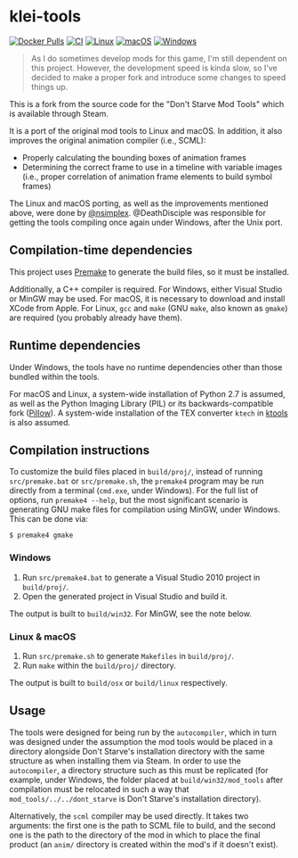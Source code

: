 # klei-tools

[![Docker Pulls]](https://hub.docker.com/r/dstmodders/klei-tools)
[![CI]](https://github.com/dstmodders/klei-tools/actions/workflows/ci.yml)
[![Linux]](https://github.com/dstmodders/klei-tools/actions/workflows/linux.yml)
[![macOS]](https://github.com/dstmodders/klei-tools/actions/workflows/macos.yml)
[![Windows]](https://github.com/dstmodders/klei-tools/actions/workflows/windows.yml)

> As I do sometimes develop mods for this game, I'm still dependent on this
> project. However, the development speed is kinda slow, so I've decided to make
> a proper fork and introduce some changes to speed things up.

This is a fork from the source code for the "Don't Starve Mod Tools" which is
available through Steam.

It is a port of the original mod tools to Linux and macOS. In addition, it also
improves the original animation compiler (i.e., SCML):

- Properly calculating the bounding boxes of animation frames
- Determining the correct frame to use in a timeline with variable images (i.e.,
  proper correlation of animation frame elements to build symbol frames)

The Linux and macOS porting, as well as the improvements mentioned above, were
done by [@nsimplex]. @DeathDisciple was responsible for getting the tools
compiling once again under Windows, after the Unix port.

## Compilation-time dependencies

This project uses [Premake] to generate the build files, so it must be
installed.

Additionally, a C++ compiler is required. For Windows, either Visual Studio or
MinGW may be used. For macOS, it is necessary to download and install XCode from
Apple. For Linux, `gcc` and `make` (GNU `make`, also known as `gmake`) are
required (you probably already have them).

## Runtime dependencies

Under Windows, the tools have no runtime dependencies other than those bundled
within the tools.

For macOS and Linux, a system-wide installation of Python 2.7 is assumed, as
well as the Python Imaging Library (PIL) or its backwards-compatible fork
([Pillow]). A system-wide installation of the TEX converter `ktech` in [ktools]
is also assumed.

## Compilation instructions

To customize the build files placed in `build/proj/`, instead of running
`src/premake.bat` or `src/premake.sh`, the `premake4` program may be run
directly from a terminal (`cmd.exe`, under Windows). For the full list of
options, run `premake4 --help`, but the most significant scenario is generating
GNU make files for compilation using MinGW, under Windows. This can be done via:

```shell
$ premake4 gmake
```

### Windows

1. Run `src/premake4.bat` to generate a Visual Studio 2010 project in
   `build/proj/`.
2. Open the generated project in Visual Studio and build it.

The output is built to `build/win32`. For MinGW, see the note below.

### Linux & macOS

1. Run `src/premake.sh` to generate `Makefiles` in `build/proj/`.
2. Run `make` within the `build/proj/` directory.

The output is built to `build/osx` or `build/linux` respectively.

## Usage

The tools were designed for being run by the `autocompiler`, which in turn was
designed under the assumption the mod tools would be placed in a directory
alongside Don't Starve's installation directory with the same structure as when
installing them via Steam. In order to use the `autocompiler`, a directory
structure such as this must be replicated (for example, under Windows, the
folder placed at `build/win32/mod_tools` after compilation must be relocated in
such a way that `mod_tools/../../dont_starve` is Don't Starve's installation
directory).

Alternatively, the `scml` compiler may be used directly. It takes two arguments:
the first one is the path to SCML file to build, and the second one is the path
to the directory of the mod in which to place the final product (an `anim/`
directory is created within the mod's if it doesn't exist).

[@nsimplex]: https://github.com/nsimplex/
[ci]: https://img.shields.io/github/actions/workflow/status/dstmodders/klei-tools/ci.yml?branch=main&label=ci
[docker pulls]: https://img.shields.io/docker/pulls/dstmodders/klei-tools
[ktools]: https://github.com/nsimplex/ktools#installation-from-source
[linux]: https://img.shields.io/github/actions/workflow/status/dstmodders/klei-tools/linux.yml?branch=main&label=linux
[macos]: https://img.shields.io/github/actions/workflow/status/dstmodders/klei-tools/macos.yml?branch=main&label=macos
[pillow]: https://pillow.readthedocs.io/en/stable/
[premake]: https://premake.github.io/
[windows]: https://img.shields.io/github/actions/workflow/status/dstmodders/klei-tools/windows.yml?branch=main&label=windows
